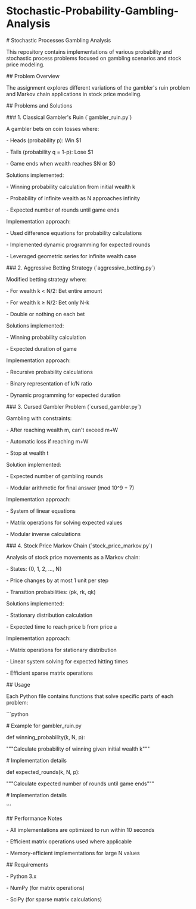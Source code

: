 # Stochastic-Probability-Gambling-Analysis
\# Stochastic Processes Gambling Analysis

This repository contains implementations of various probability and stochastic process problems focused on gambling scenarios and stock price modeling.

\#\# Problem Overview

The assignment explores different variations of the gambler's ruin problem and Markov chain applications in stock price modeling.

\#\# Problems and Solutions

\#\#\# 1. Classical Gambler's Ruin (\`gambler_ruin.py\`)

A gambler bets on coin tosses where:

\- Heads (probability p): Win \$1

\- Tails (probability q = 1-p): Lose \$1

\- Game ends when wealth reaches \$N or \$0

Solutions implemented:

\- Winning probability calculation from initial wealth k

\- Probability of infinite wealth as N approaches infinity

\- Expected number of rounds until game ends

Implementation approach:

\- Used difference equations for probability calculations

\- Implemented dynamic programming for expected rounds

\- Leveraged geometric series for infinite wealth case

\#\#\# 2. Aggressive Betting Strategy (\`aggressive_betting.py\`)

Modified betting strategy where:

\- For wealth k \< N/2: Bet entire amount

\- For wealth k ≥ N/2: Bet only N-k

\- Double or nothing on each bet

Solutions implemented:

\- Winning probability calculation

\- Expected duration of game

Implementation approach:

\- Recursive probability calculations

\- Binary representation of k/N ratio

\- Dynamic programming for expected duration

\#\#\# 3. Cursed Gambler Problem (\`cursed_gambler.py\`)

Gambling with constraints:

\- After reaching wealth m, can't exceed m+W

\- Automatic loss if reaching m+W

\- Stop at wealth t

Solution implemented:

\- Expected number of gambling rounds

\- Modular arithmetic for final answer (mod 10\^9 + 7)

Implementation approach:

\- System of linear equations

\- Matrix operations for solving expected values

\- Modular inverse calculations

\#\#\# 4. Stock Price Markov Chain (\`stock_price_markov.py\`)

Analysis of stock price movements as a Markov chain:

\- States: {0, 1, 2, ..., N}

\- Price changes by at most 1 unit per step

\- Transition probabilities: (pk, rk, qk)

Solutions implemented:

\- Stationary distribution calculation

\- Expected time to reach price b from price a

Implementation approach:

\- Matrix operations for stationary distribution

\- Linear system solving for expected hitting times

\- Efficient sparse matrix operations

\#\# Usage

Each Python file contains functions that solve specific parts of each problem:

\`\`\`python

\# Example for gambler_ruin.py

def winning_probability(k, N, p):

"""Calculate probability of winning given initial wealth k"""

\# Implementation details

def expected_rounds(k, N, p):

"""Calculate expected number of rounds until game ends"""

\# Implementation details

\`\`\`

\#\# Performance Notes

\- All implementations are optimized to run within 10 seconds

\- Efficient matrix operations used where applicable

\- Memory-efficient implementations for large N values

\#\# Requirements

\- Python 3.x

\- NumPy (for matrix operations)

\- SciPy (for sparse matrix calculations)
